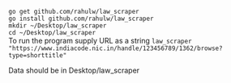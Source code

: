 `go get github.com/rahulw/law_scraper`  
`go install github.com/rahulw/law_scraper`  
`mkdir ~/Desktop/law_scraper`  
`cd ~/Desktop/law_scraper`  
To run the program supply URL as a string
`law_scraper "https://www.indiacode.nic.in/handle/123456789/1362/browse?type=shorttitle"`  

Data should be in Desktop/law_scraper

